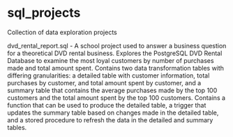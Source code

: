 # sql_projects
Collection of data exploration projects

dvd_rental_report.sql - A school project used to answer a business question for a theoretical DVD rental business. Explores the PostgreSQL DVD Rental Database to examine the most loyal customers by number of purchases made and total amount spent. Contains two data transformation tables with differing granularities: a detailed table with customer information, total purchases by customer, and total amount spent by customer, and a summary table that contains the average purchases made by the top 100 customers and the total amount spent by the top 100 customers. Contains a function that can be used to produce the detailed table, a trigger that updates the summary table based on changes made in the detailed table, and a stored procedure to refresh the data in the detailed and summary tables. 
